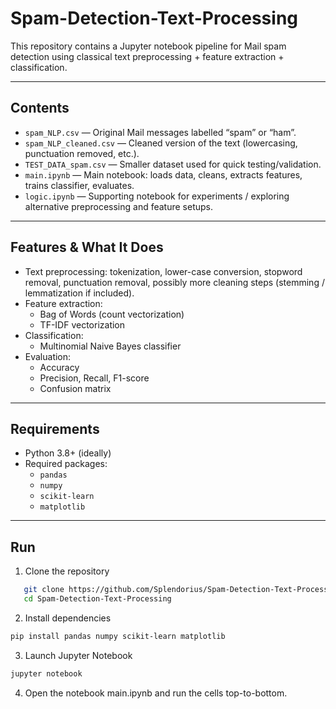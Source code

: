#     Spam-Detection-Text-Processing

This repository contains a Jupyter notebook pipeline for Mail spam detection using classical text preprocessing + feature extraction + classification.

---

## Contents

- `spam_NLP.csv` — Original Mail messages labelled “spam” or “ham”.
- `spam_NLP_cleaned.csv` — Cleaned version of the text (lowercasing, punctuation removed, etc.).
- `TEST_DATA_spam.csv` — Smaller dataset used for quick testing/validation.
- `main.ipynb` — Main notebook: loads data, cleans, extracts features, trains classifier, evaluates.
- `logic.ipynb` — Supporting notebook for experiments / exploring alternative preprocessing and feature setups.

---

## Features & What It Does

- Text preprocessing: tokenization, lower-case conversion, stopword removal, punctuation removal, possibly more cleaning steps (stemming / lemmatization if included).
- Feature extraction:
  - Bag of Words (count vectorization)
  - TF-IDF vectorization
- Classification:
  - Multinomial Naive Bayes classifier
- Evaluation:
  - Accuracy
  - Precision, Recall, F1-score
  - Confusion matrix

---

## Requirements

- Python 3.8+ (ideally)
- Required packages:
  - `pandas`
  - `numpy`
  - `scikit-learn`
  - `matplotlib`

---

## Run

1. Clone the repository  
```bash
   git clone https://github.com/Splendorius/Spam-Detection-Text-Processing.git
   cd Spam-Detection-Text-Processing
```
2. Install dependencies
```bash
pip install pandas numpy scikit-learn matplotlib
```
3. Launch Jupyter Notebook
```bash
jupyter notebook
```
4. Open the notebook main.ipynb and run the cells top-to-bottom.
